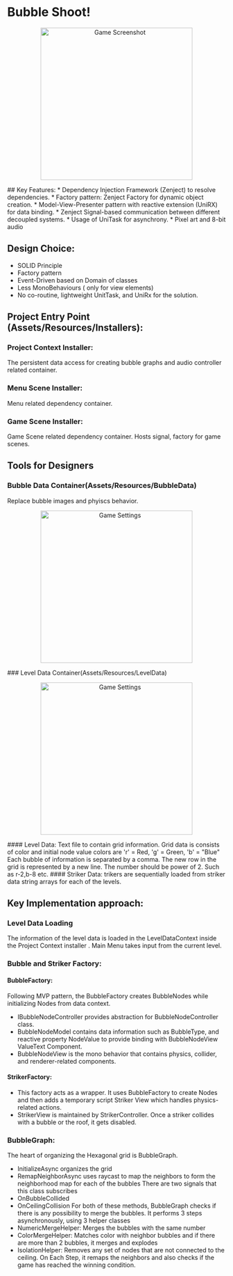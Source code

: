 # Bubble Shoot!
<p align="center">
  <img src="Screenshots/Gameplay.gif" width="350" alt="Game Screenshot">
</p>
## Key Features:
* Dependency Injection Framework (Zenject) to resolve dependencies.
* Factory pattern: Zenject Factory for dynamic object creation.
* Model-View-Presenter pattern with reactive extension (UniRX) for data binding. 
* Zenject Signal-based communication between different decoupled systems.
* Usage of UniTask for asynchrony. 
* Pixel art and 8-bit audio

## Design Choice:
* SOLID Principle
* Factory pattern
* Event-Driven based on Domain of classes
* Less MonoBehaviours ( only for view elements)
* No co-routine, lightweight UnitTask, and UniRx for the solution. 

## Project Entry Point (Assets/Resources/Installers): 
### Project Context Installer: 
The persistent data access for creating bubble graphs and audio controller related container.
### Menu Scene Installer:
Menu related dependency container.
### Game Scene Installer:
Game Scene related dependency container. Hosts signal, factory for game scenes.

## Tools for Designers
### Bubble Data Container(Assets/Resources/BubbleData)
Replace bubble images and phyiscs behavior.
<p align="center">
  <img src="Screenshots/Picture1.png" width="350" alt="Game Settings">
</p>
### Level Data Container(Assets/Resources/LevelData)
<p align="center">
  <img src="Screenshots/Picture2.png" width="350" alt="Game Settings">
</p>
#### Level Data: Text file to contain grid information. 
Grid data is consists of color and initial node value
colors are 
'r' = Red, 'g' = Green, 'b' = "Blue"
Each bubble of information is separated by a comma.
The new row in the grid is represented by a new line.
The number should be power of 2. Such as r-2,b-8 etc.
#### Striker Data: trikers are sequentially loaded from striker data string arrays for each of the levels.

## Key Implementation approach:
### Level Data Loading
The information of the level data is loaded in the LevelDataContext inside the Project Context installer . Main Menu takes input from the current level. 
### Bubble and Striker Factory:
#### BubbleFactory: 
Following MVP pattern, the BubbleFactory creates BubbleNodes while initializing Nodes from data context. 
* IBubbleNodeController provides abstraction for BubbleNodeController class. 
* BubbleNodeModel contains data information such as BubbleType, and reactive property NodeValue to provide binding with BubbleNodeView ValueText Component.
* BubbleNodeView is the mono behavior that contains physics, collider, and renderer-related components.
#### StrikerFactory:
* This factory acts as a wrapper. It uses BubbleFactory to create Nodes and then adds a temporary script Striker View which handles physics-related actions.
* StrikerView is maintained by StrikerController. Once a striker collides with a bubble or the roof, it gets disabled.
### BubbleGraph:
The heart of organizing the Hexagonal grid is BubbleGraph. 
* InitializeAsync organizes the grid
* RemapNeighborAsync uses raycast to map the neighbors to form the neighborhood map for each of the bubbles
There are two signals that this class subscribes
* OnBubbleCollided 
* OnCeilingCollision
For both of these methods, BubbleGraph checks if there is any possibility to merge the bubbles. It performs 3 steps asynchronously, using 3 helper classes
* NumericMergeHelper: Merges the bubbles with the same number
* ColorMergeHelper: Matches color with neighbor bubbles and if there are more than 2 bubbles, it merges and explodes
* IsolationHelper: Removes any set of nodes that are not connected to the ceiling. 
On Each Step, it remaps the neighbors and also checks if the game has reached the winning condition.




